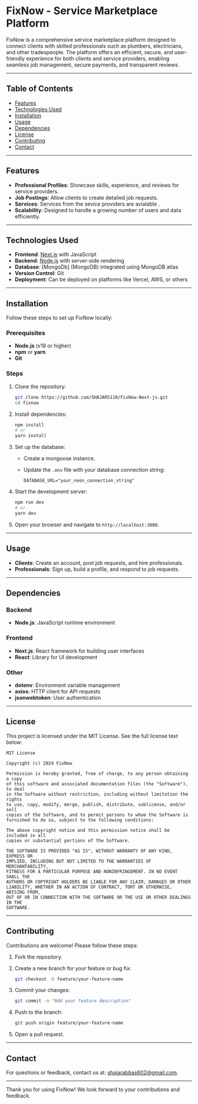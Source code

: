 # FixNow - Service Marketplace Platform

FixNow is a comprehensive service marketplace platform designed to connect clients with skilled professionals such as plumbers, electricians, and other tradespeople. The platform offers an efficient, secure, and user-friendly experience for both clients and service providers, enabling seamless job management, secure payments, and transparent reviews.

---

## Table of Contents

- [Features](#features)
- [Technologies Used](#technologies-used)
- [Installation](#installation)
- [Usage](#usage)
- [Dependencies](#dependencies)
- [License](#license)
- [Contributing](#contributing)
- [Contact](#contact)

---

## Features

- **Professional Profiles**: Showcase skills, experience, and reviews for service providers.
- **Job Postings**: Allow clients to create detailed job requests.
- **Services**: Services from the sevice providers are avialable .
- **Scalability**: Designed to handle a growing number of users and data efficiently.

---

## Technologies Used

- **Frontend**: [Next.js](https://nextjs.org/) with JavaScript
- **Backend**: [Node.js](https://nodejs.org/) with server-side rendering
- **Database**: [MongoDb] (MongoDB) integrated using MongoDB atlas
- **Version Control**: Git
- **Deployment**: Can be deployed on platforms like Vercel, AWS, or others

---

## Installation

Follow these steps to set up FixNow locally:

### Prerequisites

- **Node.js** (v18 or higher)
- **npm** or **yarn**
- **Git**

### Steps

1. Clone the repository:

   ```bash
   git clone https://github.com/SHAJAR5110/FixNow-Next-js.git
   cd fixnow
   ```

2. Install dependencies:

   ```bash
   npm install
   # or
   yarn install
   ```

3. Set up the database:

   - Create a mongoose instance.
   - Update the `.env` file with your database connection string:

     ```env
     DATABASE_URL="your_neon_connection_string"
     ```

4. Start the development server:

   ```bash
   npm run dev
   # or
   yarn dev
   ```

5. Open your browser and navigate to `http://localhost:3000`.

---

## Usage

- **Clients**: Create an account, post job requests, and hire professionals.
- **Professionals**: Sign up, build a profile, and respond to job requests.


---

## Dependencies

### Backend
- **Node.js**: JavaScript runtime environment

### Frontend
- **Next.js**: React framework for building user interfaces
- **React**: Library for UI development

### Other
- **dotenv**: Environment variable management
- **axios**: HTTP client for API requests
- **jsonwebtoken**: User authentication

---

## License

This project is licensed under the MIT License. See the full license text below:

```text
MIT License

Copyright (c) 2024 FixNow

Permission is hereby granted, free of charge, to any person obtaining a copy
of this software and associated documentation files (the "Software"), to deal
in the Software without restriction, including without limitation the rights
to use, copy, modify, merge, publish, distribute, sublicense, and/or sell
copies of the Software, and to permit persons to whom the Software is
furnished to do so, subject to the following conditions:

The above copyright notice and this permission notice shall be included in all
copies or substantial portions of the Software.

THE SOFTWARE IS PROVIDED "AS IS", WITHOUT WARRANTY OF ANY KIND, EXPRESS OR
IMPLIED, INCLUDING BUT NOT LIMITED TO THE WARRANTIES OF MERCHANTABILITY,
FITNESS FOR A PARTICULAR PURPOSE AND NONINFRINGEMENT. IN NO EVENT SHALL THE
AUTHORS OR COPYRIGHT HOLDERS BE LIABLE FOR ANY CLAIM, DAMAGES OR OTHER
LIABILITY, WHETHER IN AN ACTION OF CONTRACT, TORT OR OTHERWISE, ARISING FROM,
OUT OF OR IN CONNECTION WITH THE SOFTWARE OR THE USE OR OTHER DEALINGS IN THE
SOFTWARE.
```

---

## Contributing

Contributions are welcome! Please follow these steps:

1. Fork the repository.
2. Create a new branch for your feature or bug fix:

   ```bash
   git checkout -b feature/your-feature-name
   ```

3. Commit your changes:

   ```bash
   git commit -m "Add your feature description"
   ```

4. Push to the branch:

   ```bash
   git push origin feature/your-feature-name
   ```

5. Open a pull request.

---

## Contact

For questions or feedback, contact us at: [shajarabbas602@gmail.com](mailto:shajarabbas602@gmail.com).

---

Thank you for using FixNow! We look forward to your contributions and feedback.